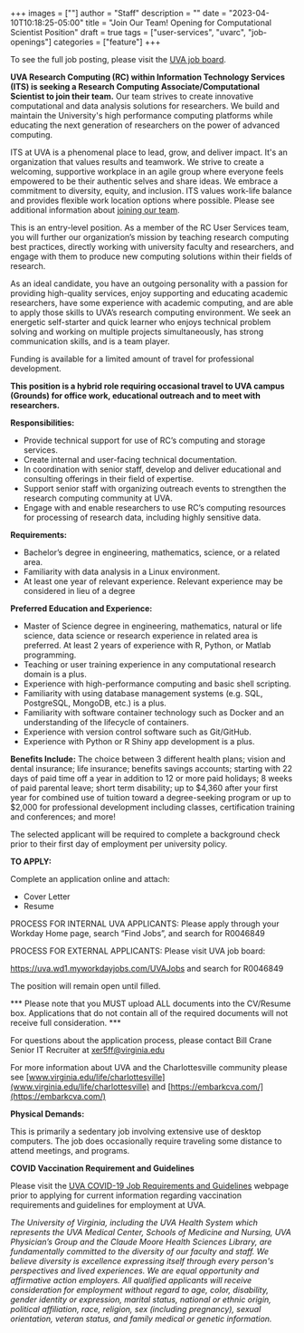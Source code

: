 +++
images = [""]
author = "Staff"
description = ""
date = "2023-04-10T10:18:25-05:00"
title = "Join Our Team! Opening for Computational Scientist Position"
draft = true
tags = ["user-services", "uvarc", "job-openings"]
categories = ["feature"]
+++

To see the full job posting, please visit the [UVA job board](https://uva.wd1.myworkdayjobs.com/UVAJobs/job/Charlottesville-VA/Computational-Scientist_R0046849?source=uva_jobs).

**UVA Research Computing (RC) within Information Technology Services (ITS) is seeking a Research Computing Associate/Computational Scientist to join their team.** Our team strives to create innovative computational and data analysis solutions for researchers. We build and maintain the University's high performance computing platforms while educating the next generation of researchers on the power of advanced computing.

ITS at UVA is a phenomenal place to lead, grow, and deliver impact. It's an organization that values results and teamwork. We strive to create a welcoming, supportive workplace in an agile group where everyone feels empowered to be their authentic selves and share ideas. We embrace a commitment to diversity, equity, and inclusion. ITS values work-life balance and provides flexible work location options where possible. Please see additional information about [joining our team](https://cio.virginia.edu/join-our-team).

This is an entry-level position. As a member of the RC User Services team, you will further our organization’s mission by teaching research computing best practices, directly working with university faculty and researchers, and engage with them to produce new computing solutions within their fields of research.

As an ideal candidate, you have an outgoing personality with a passion for providing high-quality services, enjoy supporting and educating academic researchers, have some experience with academic computing, and are able to apply those skills to UVA’s research computing environment. We seek an energetic self-starter and quick learner who enjoys technical problem solving and working on multiple projects simultaneously, has strong communication skills, and is a team player.

Funding is available for a limited amount of travel for professional development.

**This position is a hybrid role requiring occasional travel to UVA campus (Grounds) for office work, educational outreach and to meet with researchers.** 

**Responsibilities:**

- Provide technical support for use of RC’s computing and storage services.
- Create internal and user-facing technical documentation.
- In coordination with senior staff, develop and deliver educational and consulting offerings in their field of expertise.
- Support senior staff with organizing outreach events to strengthen the research computing community at UVA.
- Engage with and enable researchers to use RC’s computing resources for processing of research data, including highly sensitive data.

**Requirements:** 

- Bachelor’s degree in engineering, mathematics, science, or a related area.
- Familiarity with data analysis in a Linux environment.
- At least one year of relevant experience. Relevant experience may be considered in lieu of a degree

**Preferred Education and Experience:** 

- Master of Science degree in engineering, mathematics, natural or life science, data science or research experience in related area is preferred. At least 2 years of experience with R, Python, or Matlab programming.
- Teaching or user training experience in any computational research domain is a plus.
- Experience with high-performance computing and basic shell scripting.
- Familiarity with using database management systems (e.g. SQL, PostgreSQL, MongoDB, etc.) is a plus. 
- Familiarity with software container technology such as Docker and an understanding of the lifecycle of containers.
- Experience with version control software such as Git/GitHub.
- Experience with Python or R Shiny app development is a plus.

**Benefits Include:** The choice between 3 different health plans; vision and dental insurance; life insurance; benefits savings accounts; starting with 22 days of paid time off a year in addition to 12 or more paid holidays; 8 weeks of paid parental leave; short term disability; up to $4,360 after your first year for combined use of tuition toward a degree-seeking program or up to $2,000 for professional development including classes, certification training and conferences; and more!

The selected applicant will be required to complete a background check prior to their first day of employment per university policy.

**TO APPLY:**

Complete an application online and attach:

- Cover Letter
- Resume

PROCESS FOR INTERNAL UVA APPLICANTS: Please apply through your Workday Home page, search “Find Jobs”, and search for R0046849

PROCESS FOR EXTERNAL APPLICANTS: Please visit UVA job board:

https://uva.wd1.myworkdayjobs.com/UVAJobs and search for R0046849

The position will remain open until filled.

*** Please note that you MUST upload ALL documents into the CV/Resume box. Applications that do not contain all of the required documents will not receive full consideration. ***

For questions about the application process, please contact Bill Crane Senior IT Recruiter at [xer5ff@virginia.edu](mailto:xer5ff@virginia.edu)

For more information about UVA and the Charlottesville community please see  [www.virginia.edu/life/charlottesville](www.virginia.edu/life/charlottesville)  and [https://embarkcva.com/](https://embarkcva.com/)

**Physical Demands:**

This is primarily a sedentary job involving extensive use of desktop computers. The job does occasionally require traveling some distance to attend meetings, and programs.


**COVID Vaccination Requirement and Guidelines**

Please visit the [UVA COVID-19 Job Requirements and Guidelines](https://hr.virginia.edu/uva-covid-19-job-requirements-and-guidelines) webpage prior to applying for current information regarding vaccination requirements and guidelines for employment at UVA.

*The University of Virginia, including the UVA Health System which represents the UVA Medical Center, Schools of Medicine and Nursing, UVA Physician’s Group and the Claude Moore Health Sciences Library, are fundamentally committed to the diversity of our faculty and staff.  We believe diversity is excellence expressing itself through every person's perspectives and lived experiences.  We are equal opportunity and affirmative action employers. All qualified applicants will receive consideration for employment without regard to age, color, disability, gender identity or expression, marital status, national or ethnic origin, political affiliation, race, religion, sex (including pregnancy), sexual orientation, veteran status, and family medical or genetic information.*